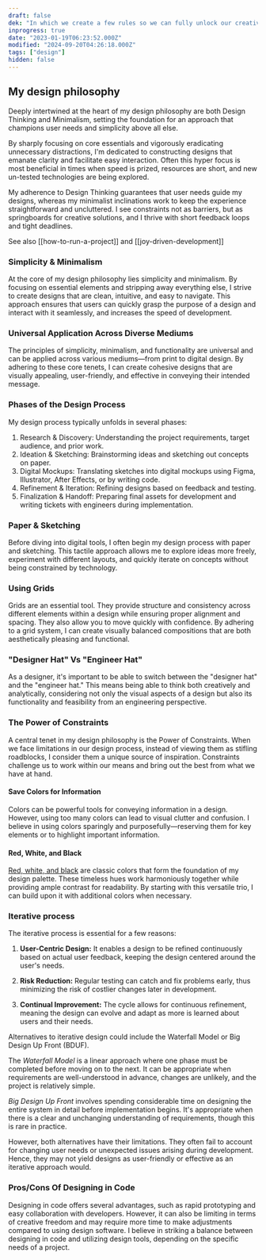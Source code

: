```yaml
---
draft: false
dek: "In which we create a few rules so we can fully unlock our creativity"
inprogress: true
date: "2023-01-19T06:23:52.000Z"
modified: "2024-09-20T04:26:18.000Z"
tags: ["design"]
hidden: false
---
```

## My design philosophy

Deeply intertwined at the heart of my design philosophy are both Design Thinking and Minimalism, setting the foundation for an approach that champions user needs and simplicity above all else.

By sharply focusing on core essentials and vigorously eradicating unnecessary distractions, I'm dedicated to constructing designs that emanate clarity and facilitate easy interaction. Often this hyper focus is most beneficial in times when speed is prized, resources are short, and new un-tested technologies are being explored.

My adherence to Design Thinking guarantees that user needs guide my designs, whereas my minimalist inclinations work to keep the experience straightforward and uncluttered. I see constraints not as barriers, but as springboards for creative solutions, and I thrive with short feedback loops and tight deadlines.

See also [[how-to-run-a-project]] and [[joy-driven-development]]

### Simplicity & Minimalism

At the core of my design philosophy lies simplicity and minimalism. By focusing on essential elements and stripping away everything else, I strive to create designs that are clean, intuitive, and easy to navigate. This approach ensures that users can quickly grasp the purpose of a design and interact with it seamlessly, and increases the speed of development.

### Universal Application Across Diverse Mediums

The principles of simplicity, minimalism, and functionality are universal and can be applied across various mediums—from print to digital design. By adhering to these core tenets, I can create cohesive designs that are visually appealing, user-friendly, and effective in conveying their intended message.

### Phases of the Design Process

My design process typically unfolds in several phases:

1. Research & Discovery: Understanding the project requirements, target audience, and prior work.
2. Ideation & Sketching: Brainstorming ideas and sketching out concepts on paper.
3. Digital Mockups: Translating sketches into digital mockups using Figma, Illustrator, After Effects, or by writing code.
4. Refinement & Iteration: Refining designs based on feedback and testing.
5. Finalization & Handoff: Preparing final assets for development and writing tickets with engineers during implementation.

### Paper & Sketching

Before diving into digital tools, I often begin my design process with paper and sketching. This tactile approach allows me to explore ideas more freely, experiment with different layouts, and quickly iterate on concepts without being constrained by technology.

### Using Grids

Grids are an essential tool. They provide structure and consistency across different elements within a design while ensuring proper alignment and spacing. They also allow you to move quickly with confidence. By adhering to a grid system, I can create visually balanced compositions that are both aesthetically pleasing and functional.

### "Designer Hat" Vs "Engineer Hat"

As a designer, it's important to be able to switch between the "designer hat" and the "engineer hat." This means being able to think both creatively and analytically, considering not only the visual aspects of a design but also its functionality and feasibility from an engineering perspective.

### The Power of Constraints

A central tenet in my design philosophy is the Power of Constraints. When we face limitations in our design process, instead of viewing them as stifling roadblocks, I consider them a unique source of inspiration. Constraints challenge us to work within our means and bring out the best from what we have at hand.

#### Save Colors for Information

Colors can be powerful tools for conveying information in a design. However, using too many colors can lead to visual clutter and confusion. I believe in using colors sparingly and purposefully—reserving them for key elements or to highlight important information.

#### Red, White, and Black

[Red, white, and black](https://gwern.net/red) are classic colors that form the foundation of my design palette. These timeless hues work harmoniously together while providing ample contrast for readability. By starting with this versatile trio, I can build upon it with additional colors when necessary.

### Iterative process

The iterative process is essential for a few reasons:

1. **User-Centric Design:** It enables a design to be refined continuously based on actual user feedback, keeping the design centered around the user's needs.

2. **Risk Reduction:** Regular testing can catch and fix problems early, thus minimizing the risk of costlier changes later in development.

3. **Continual Improvement:** The cycle allows for continuous refinement, meaning the design can evolve and adapt as more is learned about users and their needs.

Alternatives to iterative design could include the Waterfall Model or Big Design Up Front (BDUF).

The *Waterfall Model* is a linear approach where one phase must be completed before moving on to the next. It can be appropriate when requirements are well-understood in advance, changes are unlikely, and the project is relatively simple.

*Big Design Up Front* involves spending considerable time on designing the entire system in detail before implementation begins. It's appropriate when there is a clear and unchanging understanding of requirements, though this is rare in practice.

However, both alternatives have their limitations. They often fail to account for changing user needs or unexpected issues arising during development. Hence, they may not yield designs as user-friendly or effective as an iterative approach would.

### Pros/Cons Of Designing in Code

Designing in code offers several advantages, such as rapid prototyping and easy collaboration with developers. However, it can also be limiting in terms of creative freedom and may require more time to make adjustments compared to using design software. I believe in striking a balance between designing in code and utilizing design tools, depending on the specific needs of a project.
